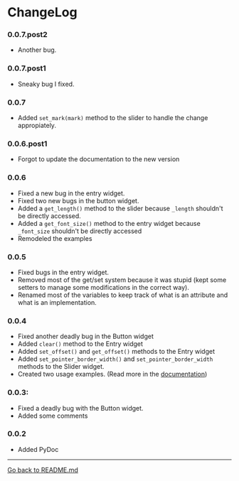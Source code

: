 # ChangeLog
### 0.0.7.post2
* Another bug.

### 0.0.7.post1
* Sneaky bug I fixed.

### 0.0.7
* Added `set_mark(mark)` method to the slider to handle the change appropiately.

### 0.0.6.post1
* Forgot to update the documentation to the new version

### 0.0.6
* Fixed a new bug in the entry widget.
* Fixed two new bugs in the button widget.
* Added a `get_length()` method to the slider because `_length` shouldn't be directly accessed.
* Added a `get_font_size()` method to the entry widget because `_font_size` shouldn't be directly accessed
* Remodeled the examples

### 0.0.5
* Fixed bugs in the entry widget.
* Removed most of the get/set system because it was stupid (kept some setters to manage some modifications in the correct way).
* Renamed most of the variables to keep track of what is an attribute and what is an implementation.

### 0.0.4
* Fixed another deadly bug in the Button widget
* Added `clear()` method to the Entry widget
* Added `set_offset()` and `get_offset()` methods to the Entry widget
* Added `set_pointer_border_width()` and `set_pointer_border_width` methods to the Slider widget.
* Created two usage examples. (Read more in the [documentation](https://github.com/Kolterdyx/PyGameUI/blob/master/docs/index.md#pygameui-documentation))

### 0.0.3:
* Fixed a deadly bug with the Button widget.
* Added some comments

### 0.0.2
* Added PyDoc

---
[Go back to README.md](README.md)
